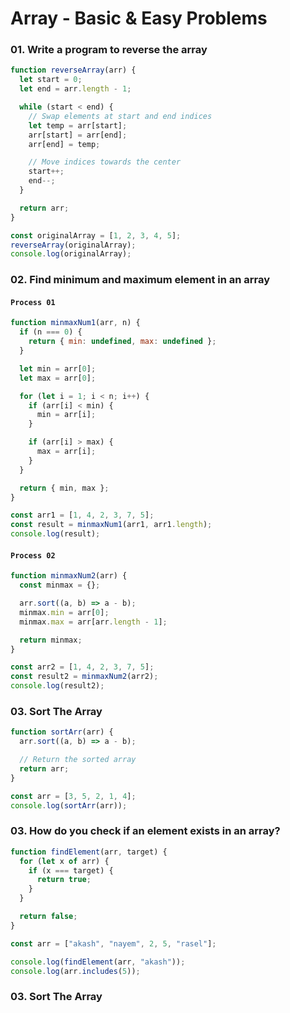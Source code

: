 # Array - Basic & Easy Problems

### 01. Write a program to reverse the array

```javascript
function reverseArray(arr) {
  let start = 0;
  let end = arr.length - 1;

  while (start < end) {
    // Swap elements at start and end indices
    let temp = arr[start];
    arr[start] = arr[end];
    arr[end] = temp;

    // Move indices towards the center
    start++;
    end--;
  }

  return arr;
}

const originalArray = [1, 2, 3, 4, 5];
reverseArray(originalArray);
console.log(originalArray);
```

### 02. Find minimum and maximum element in an array

#### `Process 01`

```javascript
function minmaxNum1(arr, n) {
  if (n === 0) {
    return { min: undefined, max: undefined };
  }

  let min = arr[0];
  let max = arr[0];

  for (let i = 1; i < n; i++) {
    if (arr[i] < min) {
      min = arr[i];
    }

    if (arr[i] > max) {
      max = arr[i];
    }
  }

  return { min, max };
}

const arr1 = [1, 4, 2, 3, 7, 5];
const result = minmaxNum1(arr1, arr1.length);
console.log(result);
```

#### `Process 02`

```javascript
function minmaxNum2(arr) {
  const minmax = {};

  arr.sort((a, b) => a - b);
  minmax.min = arr[0];
  minmax.max = arr[arr.length - 1];

  return minmax;
}

const arr2 = [1, 4, 2, 3, 7, 5];
const result2 = minmaxNum2(arr2);
console.log(result2);
```

### 03. Sort The Array

```javascript
function sortArr(arr) {
  arr.sort((a, b) => a - b);

  // Return the sorted array
  return arr;
}

const arr = [3, 5, 2, 1, 4];
console.log(sortArr(arr));

```

### 03. How do you check if an element exists in an array?

```javascript
function findElement(arr, target) {
  for (let x of arr) {
    if (x === target) {
      return true;
    }
  }

  return false;
}

const arr = ["akash", "nayem", 2, 5, "rasel"];

console.log(findElement(arr, "akash"));
console.log(arr.includes(5));
```

### 03. Sort The Array

```

```
